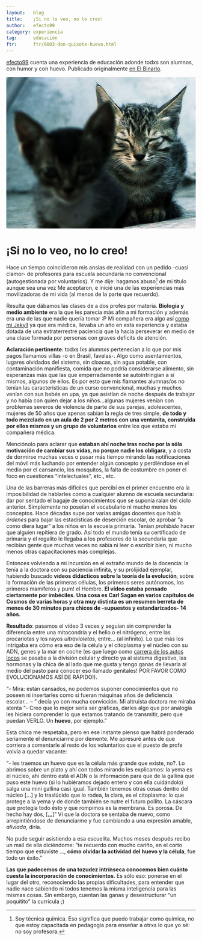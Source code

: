 ```yaml
---
layout:   blog
title:    ¡Si no lo veo, no lo creo!
author:   efecto99
category: experiencia
tag:      educación
ftr:      ftr/0003-don-quixote-huevo.html
---
```


[efecto99](/con/efecto99) cuenta una experiencia de educación adonde todxs son alumnos, con humor y con huevo.  Publicado originalmente [en El Binario][4].

![Si no lo veo...](/img/2015-01/si-no-lo-veo.jpg)



# ¡Si no lo veo, no lo creo!

Hace un tiempo coincidieron mis ansias de realidad con un pedido -cuasi clamor- de profesores para escuela secundaria no convencional (autogestionada por voluntarios). Y me dije: hagamos abuso[^0] de mi título aunque sea una vez  Me aceptaron, e inicié una de las experiencias más movilizadoras de mi vida (al menos de la parte que recuerdo).

Resulta que dábamos las clases de a dos profes por materia. __Biología y medio ambiente__ era la que les parecía más afín a mi formación y además era una de las que nadie quería tomar :P Mi compañera era algo así [como mi Jekyll][1] ya que era médica, llevaba un año en esta experiencia y estaba dotada de una extraterrestre paciencia que la hacía perseverar en medio de una clase formada por personas con graves deficits de atención.

__Aclaración pertinente__: todxs lxs alumnxs pertenecían a lo que por mis pagos llamamos villas -o en Brasil, favelas-. Algo como asentamientos, lugares olvidados del sistema, sin cloacas, sin agua potable, con contaminación manifiesta, comida que no podría considerarse alimento, sin esperanzas más que las que emperradamente se autoinfringían a si mismos, algunos de ellos. Es por esto que mis flamantes alumnas/os no tenían las características de un curso convencional, muchas y muchos venían con sus bebés en upa, ya que asistían de noche después de trabajar y no había con quien dejar a los niños…algunas mujeres venían con problemas severos de violencia de parte de sus parejas, adolescentes, mujeres de 50 años que apenas sabían la regla de tres simple, __de todo y todo mezclado en un aula de 2 por 2 metros con una ventanita, construida por ellos mismos y un grupo de voluntarios__ entre los que estaba mi compañera médica.

Menciónolo para aclarar que __estaban ahí noche tras noche por la sóla motivación de cambiar sus vidas, no porque nadie los obligara__, y a costa de dormirse muchas veces o pasar más tiempo mirando las notificaciones del móvil más luchando por entender algún concepto y perdiéndose en el medio por el cansancio, los mosquitos, la falta de costumbre en poner el foco en cuestiones “intelectuales”, etc., etc.

Una de las barreras más difíciles que percibí en el primer encuentro era la imposibilidad de hablarles como a cualquier alumno de escuela secundaria: dar por sentado el bagaje de conocimientos que se suponía raían del ciclo anterior. Simplemente no poseían el vocabulario ni mucho menos los conceptos.
Hace décadas supe por varias amigas docentes que había _órdenes_ para bajar las estadísticas de deserción escolar, de aprobar “a como diera lugar” a los niños en la escuela primaria. Tenían _prohibido_ hacer que alguien repitiera de grado. Así todo el mundo tenía su certificado de primaria y el regalito le llegaba a los profesores de la secundaria que recibían gente que muchas veces no sabía ni leer o escribir bien, ni mucho menos otras capacitaciones más complejas.

Entonces volviendo a mi incursión en el extraño mundo de la docencia: la tenía a la doctora con su paciencia infinita, y su prolijidad ejemplar, habiendo buscado __vídeos didácticos sobre la teoría de la evolución__, sobre la formación de las primeras células, los primeros seres autónomos, los primeros mamíferos y pum! el Hombre.  __El vídeo estaba pensado ciertamente por imbéciles__.  __Una cosa es Carl Sagan en varios capítulos de Cosmos de varias horas y otra muy distinta es un resumen berreta de menos de 30 minutos para chicos de -supuestos y estandarizados- 14 años.__

__Resultado__: pasamos el vídeo 3 veces y seguían sin comprender la diferencia entre una mitocondria y el helio o el nitrógeno, entre las procariotas y los rayos _ultravioletas_, entre… (al infinito). Lo que más los intrigaba era cómo era eso de la célula y el citoplasma y el núcleo con su ADN, genes y la mar en coche (es que luego como [carrera de los autos locos][2] se pasaba a la división celular y directo ya al sistema digestivo, las hormonas y la chica de al lado que me gusta y tengo ganas de llevarla al medio del pasto para conocer eso llamado genitales! POR FAVOR COMO EVOLUCIONAMOS ASÍ DE RÁPIDO!).

“- Mira: están cansados, no podemos suponer conocimientos que no poseen ni insertarles como si fueran máquinas años de deficiencia escolar… – ” decía yo con mucha convicción. Mi altruista doctora me miraba atenta “- Creo que lo mejor sería ser gráficas, darles algo que por analogía les hiciera comprender lo que estamos tratando de transmitir, pero que puedan VERLO.
Un __huevo__, por ejemplo.”

Esta chica me respetaba, pero en ese instante pienso que habrá ponderado seriamente el denunciarme por demente. Me apresuré antes de que corriera a comentarle al resto de los voluntarios que el puesto de profe volvía a quedar vacante:

“- les traemos un huevo que es la célula más grande que existe, no?. Lo abrimos sobre un plato y ahí con todos mirando les explicamos: la yema es el núcleo, ahí dentro está el ADN o la información para que de la gallina que puso este huevo (si lo hubiéramos dejado entero y con ella cuidándolo) salga una mini gallina casi igual. También tenemos otras cosas dentro del núcleo […] y lo traslúcido que lo rodea, la clara, es el citoplasma: lo que protege a la yema y de donde también se nutre el futuro pollito. La cáscara que protegía todo ésto y que rompimos es la membrana. Es porosa. De hecho hay dos, [[…]][3]”
Ví que la doctora se sentaba de nuevo, como arrepintiéndose de denunciarme y fue cambiando a una expresión amable, _aliviada_, diría.

No pude seguir asistiendo a esa escuelita. Muchos meses después recibo un mail de ella diciéndome: “te recuerdo con mucho cariño, en el corto tiempo que estuviste …, __cómo olvidar la actividad del huevo y la célula__, fue todo un éxito.”

__Las que padecemos de una tozudez intrínseca conocemos bien cuánto cuesta la incorporación de conocimientos__. Es sólo eso: ponerse en el lugar del otro, reconociendo las propias dificultades, para entender que nadie nace sabiendo ni todos tenemos la misma inteligencia para las mismas cosas. Sin embargo, cuentan las ganas y desestructurar “un poquitito” la currícula ;)

[^0]:

    Soy técnica química. Eso significa que puedo trabajar como
    química, no que estoy capacitada en pedagogía para enseñar a otrxs
    lo que yo sé: no soy profesora.

[1]: http://es.wikipedia.org/wiki/El_extra%C3%B1o_caso_del_doctor_Jekyll_y_el_se%C3%B1or_Hyde "El extraño caso del Dr. Jekyll y el señor Hyde"
[2]: https://www.youtube.com/watch?v=5CzkDWOEcdU "La carrera de los autos locos"
[3]: http://www.uabcs.mx/maestros/descartados/mto01/estructura.htm "¿Qué es un huevo?"
[4]: https://elbinario.net/2015/01/28/si-no-lo-veo-no-lo-creo/ "¡Si no lo veo, no lo creo!"